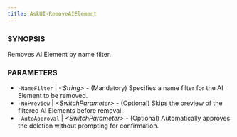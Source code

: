 ```yaml
---
title: AskUI-RemoveAIElement
---
```



### SYNOPSIS

Removes AI Element by name filter.

### PARAMETERS

- `-NameFilter` | _&lt;String&gt;_ - (Mandatory) Specifies a name filter for the AI Element to be removed. 
- `-NoPreview` | _&lt;SwitchParameter&gt;_ - (Optional) Skips the preview of the filtered AI Elements before removal. 
- `-AutoApproval` | _&lt;SwitchParameter&gt;_ - (Optional) Automatically approves the deletion without prompting for confirmation.

